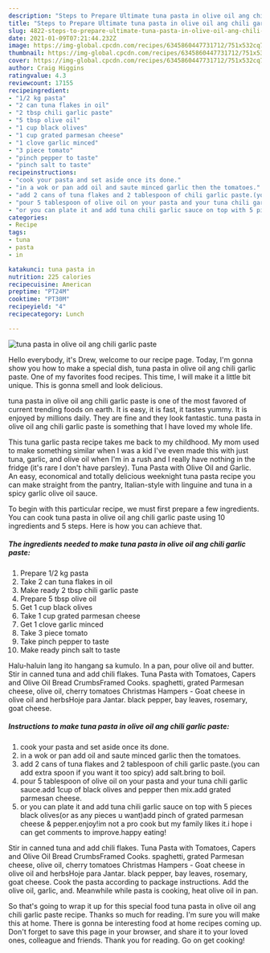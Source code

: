 ```yaml
---
description: "Steps to Prepare Ultimate tuna pasta in olive oil ang chili garlic paste"
title: "Steps to Prepare Ultimate tuna pasta in olive oil ang chili garlic paste"
slug: 4822-steps-to-prepare-ultimate-tuna-pasta-in-olive-oil-ang-chili-garlic-paste
date: 2021-01-09T07:21:44.232Z
image: https://img-global.cpcdn.com/recipes/6345860447731712/751x532cq70/tuna-pasta-in-olive-oil-ang-chili-garlic-paste-recipe-main-photo.jpg
thumbnail: https://img-global.cpcdn.com/recipes/6345860447731712/751x532cq70/tuna-pasta-in-olive-oil-ang-chili-garlic-paste-recipe-main-photo.jpg
cover: https://img-global.cpcdn.com/recipes/6345860447731712/751x532cq70/tuna-pasta-in-olive-oil-ang-chili-garlic-paste-recipe-main-photo.jpg
author: Craig Higgins
ratingvalue: 4.3
reviewcount: 17155
recipeingredient:
- "1/2 kg pasta"
- "2 can tuna flakes in oil"
- "2 tbsp chili garlic paste"
- "5 tbsp olive oil"
- "1 cup black olives"
- "1 cup grated parmesan cheese"
- "1 clove garlic minced"
- "3 piece tomato"
- "pinch pepper to taste"
- "pinch salt to taste"
recipeinstructions:
- "cook your pasta and set aside once its done."
- "in a wok or pan add oil and saute minced garlic then the tomatoes."
- "add 2 cans of tuna flakes and 2 tablespoon of chili garlic paste.(you can add extra spoon if you want it too spicy) add salt.bring to boil."
- "pour 5 tablespoon of olive oil on your pasta and your tuna chili garlic sauce.add 1cup of black olives and pepper then mix.add grated parmesan cheese."
- "or you can plate it and add tuna chili garlic sauce on top with 5 pieces black olives(or as any pieces u want)add pinch of grated parmesan cheese &amp; pepper.enjoy!im not a pro cook but my family likes it.i hope i can get comments to improve.happy eating!"
categories:
- Recipe
tags:
- tuna
- pasta
- in

katakunci: tuna pasta in 
nutrition: 225 calories
recipecuisine: American
preptime: "PT24M"
cooktime: "PT30M"
recipeyield: "4"
recipecategory: Lunch

---
```



![tuna pasta in olive oil ang chili garlic paste](https://img-global.cpcdn.com/recipes/6345860447731712/751x532cq70/tuna-pasta-in-olive-oil-ang-chili-garlic-paste-recipe-main-photo.jpg)

Hello everybody, it's Drew, welcome to our recipe page. Today, I'm gonna show you how to make a special dish, tuna pasta in olive oil ang chili garlic paste. One of my favorites food recipes. This time, I will make it a little bit unique. This is gonna smell and look delicious.

tuna pasta in olive oil ang chili garlic paste is one of the most favored of current trending foods on earth. It is easy, it is fast, it tastes yummy. It is enjoyed by millions daily. They are fine and they look fantastic. tuna pasta in olive oil ang chili garlic paste is something that I have loved my whole life.

This tuna garlic pasta recipe takes me back to my childhood. My mom used to make something similar when I was a kid I&#39;ve even made this with just tuna, garlic, and olive oil when I&#39;m in a rush and I really have nothing in the fridge (it&#39;s rare I don&#39;t have parsley). Tuna Pasta with Olive Oil and Garlic. An easy, economical and totally delicious weeknight tuna pasta recipe you can make straight from the pantry, Italian-style with linguine and tuna in a spicy garlic olive oil sauce.


To begin with this particular recipe, we must first prepare a few ingredients. You can cook tuna pasta in olive oil ang chili garlic paste using 10 ingredients and 5 steps. Here is how you can achieve that.

<!--inarticleads1-->

##### The ingredients needed to make tuna pasta in olive oil ang chili garlic paste:

1. Prepare 1/2 kg pasta
1. Take 2 can tuna flakes in oil
1. Make ready 2 tbsp chili garlic paste
1. Prepare 5 tbsp olive oil
1. Get 1 cup black olives
1. Take 1 cup grated parmesan cheese
1. Get 1 clove garlic minced
1. Take 3 piece tomato
1. Take pinch pepper to taste
1. Make ready pinch salt to taste


Halu-haluin lang ito hangang sa kumulo. In a pan, pour olive oil and butter. Stir in canned tuna and add chili flakes. Tuna Pasta with Tomatoes, Capers and Olive Oil Bread CrumbsFramed Cooks. spaghetti, grated Parmesan cheese, olive oil, cherry tomatoes Christmas Hampers - Goat cheese in olive oil and herbsHoje para Jantar. black pepper, bay leaves, rosemary, goat cheese. 

<!--inarticleads2-->

##### Instructions to make tuna pasta in olive oil ang chili garlic paste:

1. cook your pasta and set aside once its done.
1. in a wok or pan add oil and saute minced garlic then the tomatoes.
1. add 2 cans of tuna flakes and 2 tablespoon of chili garlic paste.(you can add extra spoon if you want it too spicy) add salt.bring to boil.
1. pour 5 tablespoon of olive oil on your pasta and your tuna chili garlic sauce.add 1cup of black olives and pepper then mix.add grated parmesan cheese.
1. or you can plate it and add tuna chili garlic sauce on top with 5 pieces black olives(or as any pieces u want)add pinch of grated parmesan cheese &amp; pepper.enjoy!im not a pro cook but my family likes it.i hope i can get comments to improve.happy eating!


Stir in canned tuna and add chili flakes. Tuna Pasta with Tomatoes, Capers and Olive Oil Bread CrumbsFramed Cooks. spaghetti, grated Parmesan cheese, olive oil, cherry tomatoes Christmas Hampers - Goat cheese in olive oil and herbsHoje para Jantar. black pepper, bay leaves, rosemary, goat cheese. Cook the pasta according to package instructions. Add the olive oil, garlic, and. Meanwhile while pasta is cooking, heat olive oil in pan. 

So that's going to wrap it up for this special food tuna pasta in olive oil ang chili garlic paste recipe. Thanks so much for reading. I'm sure you will make this at home. There is gonna be interesting food at home recipes coming up. Don't forget to save this page in your browser, and share it to your loved ones, colleague and friends. Thank you for reading. Go on get cooking!

